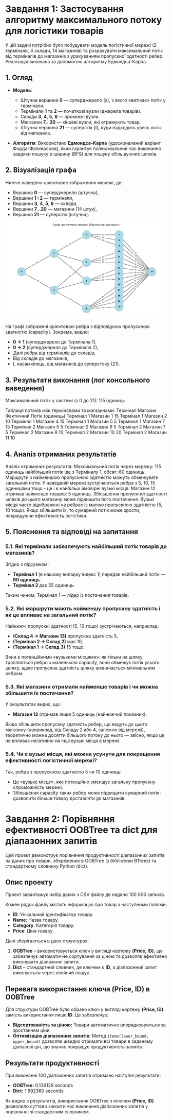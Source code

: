 # Завдання 1: Застосування алгоритму максимального потоку для логістики товарів

У цій задачі потрібно було побудувати модель логістичної мережі (2 термінали, 4 склади, 14 магазинів) та розрахувати максимальний потік від терміналів до магазинів з урахуванням пропускної здатності ребер. Реалізація виконана за допомогою алгоритму Едмондса-Карпа.

## 1. Огляд

- **Модель**:  
  - Штучна вершина **0** — суперджерело (s), з якого «витікає» потік у термінали.  
  - Термінали **1** та **2** — початкові вузли (джерела товарів).  
  - Склади **3**, **4**, **5**, **6** — проміжні вузли.  
  - Магазини **7**...**20** — кінцеві вузли, які отримують товар.  
  - Штучна вершина **21** — суперстік (t), куди надходить увесь потік від магазинів.  

- **Алгоритм**: Використано **Едмондса-Карпа** (удосконалений варіант Форда-Фалкерсона), який гарантує поліноміальний час виконання завдяки пошуку в ширину (BFS) для пошуку збільшуючих шляхів.

## 2. Візуалізація графа

Нижче наведено орієнтовне зображення мережі, де:  
- Вершина **0** — суперджерело (штучна),  
- Вершини **1** і **2** — термінали,  
- Вершини **3**, **4**, **5**, **6** — склади,  
- Вершини **7**...**20** — магазини (14 штук),  
- Вершина **21** — суперстік (штучна).

![alt text](<Граф логістичної меражі.PNG>)

На графі зображені орієнтовані ребра з відповідною пропускною здатністю (capacity). Зокрема, видно:
- **0 → 1** (суперджерело до Термінала 1),  
- **0 → 2** (суперджерело до Термінала 2),  
- Далі ребра від терміналів до складів,  
- Від складів до магазинів,  
- І, насамкінець, від магазинів до суперстоку (21).

## 3. Результати виконання (лог консольного виведення)

Максимальний потік у системі (з 0 до 21): 115 одиниць


Таблиця потоків між терміналами та магазинами:
Термінал        Магазин         Фактичний Потік (одиниць)
Термінал 1      Магазин 1               15
Термінал 1      Магазин 2               10
Термінал 1      Магазин 4               15
Термінал 1      Магазин 5               5
Термінал 1      Магазин 7               15
Термінал 2      Магазин 5               5
Термінал 2      Магазин 6               5
Термінал 2      Магазин 7               5
Термінал 2      Магазин 8               10
Термінал 2      Магазин 10              20
Термінал 2      Магазин 11              10

## 4. Аналіз отриманих результатів
Аналіз отриманих результатів: Максимальний потік через мережу: 115 одиниць найбільший потік іде з Терміналу 1, обсяг: 60 одиниць.
Маршрути з найменшою пропускною здатністю можуть обмежувати загальний потік. 
У наведеній мережі зустрічаються ребра з 5, 10, 15 одиницями тощо - це і є найбільш ймовірні вузькі місця. 
Магазин 12 отримав найменше товарів: 5 одиниць. Збільшення пропускної здатності шляхів до цього магазину може підвищити його постачання.
Вузькі місця часто відображені на ребрах із малою пропускною здатністю (5, 10 тощо). 
Якщо збільшити їх, то сумарний потік може зрости, покращуючи ефективність логістики.


## 5. Пояснення та відповіді на запитання

### 5.1. Які термінали забезпечують найбільший потік товарів до магазинів?

Згідно з підсумком:
- **Термінал 1** (в нашому випадку індекс 1) передає найбільший потік — **60 одиниць**.  
- **Термінал 2** дає 55 одиниць.  

Таким чином, Термінал 1 — лідер із постачання товарів.

### 5.2. Які маршрути мають найменшу пропускну здатність і як це впливає на загальний потік?

Найнижчі пропускні здатності (5, 10 тощо) зустрічаються, наприклад:
- **(Склад 4 → Магазин 13)** пропускна здатність 5,  
- **(Термінал 2 → Склад 2)** має 10,  
- **(Термінал 1 → Склад 3)** 15 тощо.  

Вони є потенційними «вузькими місцями»: як тільки на шляху трапляється ребро з маленькою capacity, воно обмежує потік усього шляху, адже пропускна здатність шляху визначається мінімальним ребром.

### 5.3. Які магазини отримали найменше товарів і чи можна збільшити їх постачання?

У результатах видно, що:
- **Магазин 12** отримав лише 5 одиниць (найнижчий показник).  

Якщо збільшити пропускну здатність ребер, що ведуть до цього магазину (наприклад, від Складу 2 або 4, залежно від мережі), теоретично можна досягти більшого потоку до нього — звісно, якщо це не впливає негативно на інші вузькі місця в мережі.

### 5.4. Чи є вузькі місця, які можна усунути для покращення ефективності логістичної мережі?

Так, ребра з пропускною здатністю 5 чи 10 одиниць:
- Це «вузьке місце», яке потенційно зменшує загальну пропускну спроможність мережі.  
- Збільшення capacity таких ребер може підвищити сумарний потік і дозволити більше товару доставляти до магазинів.



# Завдання 2: Порівняння ефективності OOBTree та dict для діапазонних запитів

Цей проект демонструє порівняння продуктивності діапазонних запитів на даних про товари, збережених в OOBTree (з бібліотеки BTrees) та стандартному словнику Python (dict).

## Опис проекту

Проект завантажує набір даних з CSV файлу де надано 100 000 записів.

Кожен рядок файлу містить інформацію про товар з наступними полями:
- **ID**: Унікальний ідентифікатор товару.
- **Name**: Назва товару.
- **Category**: Категорія товару.
- **Price**: Ціна товару.

Дані зберігаються в двох структурах:
1. **OOBTree** – використовується ключ у вигляді кортежу **(Price, ID)**, що забезпечує автоматичне сортування за ціною та дозволяє ефективно виконувати діапазонні запити.
2. **Dict** – стандартний словник, де ключем є **ID**, а діапазонний запит виконується через лінійний пошук.

## Перевага використання ключа (Price, ID) в OOBTree

Для структури OOBTree було обрано ключ у вигляді кортежу **(Price, ID)** замість використання лише **ID**. Це забезпечує:
- **Відсортованість за ціною:** Товари автоматично впорядковуються за зростанням ціни.
- **Оптимізацію діапазонних запитів:** Метод `items(lower_bound, upper_bound)` дозволяє швидко отримати всі товари в заданому діапазоні цін, що значно покращує продуктивність запитів.

## Результати продуктивності

При виконанні 100 діапазонних запитів отримано наступні результати:

- **OOBTree:** 0.136129 seconds  
- **Dict:** 1.592360 seconds

Як видно з результатів, використання OOBTree з ключем **(Price, ID)** дозволило суттєво знизити час виконання діапазонних запитів у порівнянні зі стандартним словником.